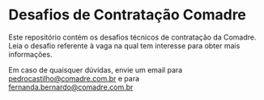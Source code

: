 # Desafios de Contratação Comadre
Este repositório contém os desafios técnicos de contratação da Comadre. Leia o
desafio referente à vaga na qual tem interesse para obter mais informações.

Em caso de quaisquer dúvidas, envie um email para pedrocastilho@comadre.com.br e para fernanda.bernardo@comadre.com.br
